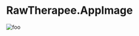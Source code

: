 # RawTherapee.AppImage

![foo](https://github.com/nx-appbuild-hub/RawTherapee.AppImage//actions/workflows/makefile.yml/badge.svg)

